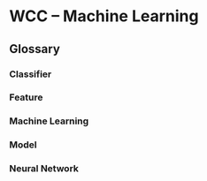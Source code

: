# WCC – Machine Learning

## Glossary

### Classifier  

### Feature

### Machine Learning

### Model

### Neural Network

